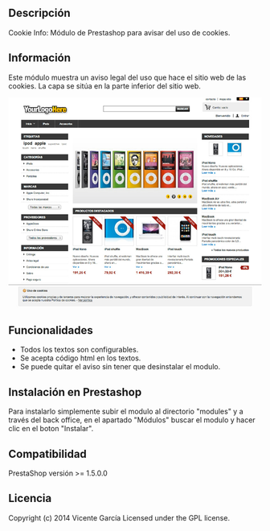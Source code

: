 ## Descripción

Cookie Info: Módulo de Prestashop para avisar del uso de cookies.

## Información

Este módulo muestra un aviso legal del uso que hace el sitio web de las cookies. La capa se sitúa en la parte inferior del sitio web.

![Capa aviso](screenshots/frontend1.jpg "Capa aviso")

## Funcionalidades

- Todos los textos son configurables.
- Se acepta código html en los textos.
- Se puede quitar el aviso sin tener que desinstalar el modulo.

## Instalación en Prestashop

Para instalarlo simplemente subir el modulo al directorio "modules" y a través del back office, en el apartado "Módulos" buscar el modulo y hacer clic en el boton "Instalar".

## Compatibilidad

PrestaShop versión >= 1.5.0.0

## Licencia
Copyright (c) 2014 Vicente García Licensed under the GPL license.
